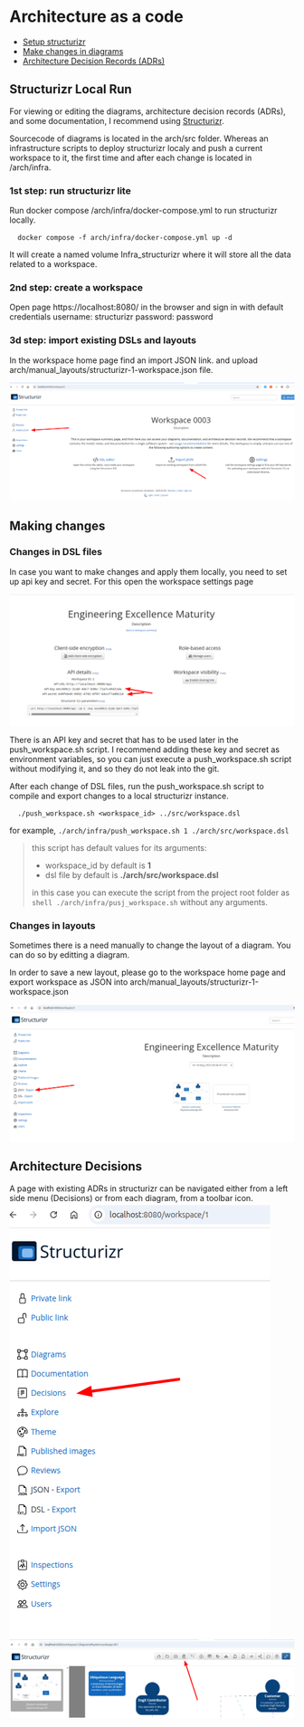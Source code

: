 # Architecture as a code

- [Setup structurizr](#structurizr-local-run)
- [Make changes in diagrams](#making-changes)
- [Architecture Decision Records (ADRs)](#architecture-decisions)

## Structurizr Local Run

For viewing or editing the diagrams, architecture decision records (ADRs), and some documentation, I recommend using [Structurizr](https://structurizr.com/).

Sourcecode of diagrams is located in the arch/src folder. Whereas an infrastructure scripts to deploy structurizr localy and push a current workspace to it, the first time and after each change is located in /arch/infra.

### 1st step: run structurizr lite

Run docker compose /arch/infra/docker-compose.yml to run structurizr locally.
```shell 
  docker compose -f arch/infra/docker-compose.yml up -d
```
It will create a named volume Infra_structurizr where it will store all the data related to a workspace.

### 2nd step: create a workspace

Open page https://localhost:8080/ in the browser and sign in with default credentials
username: structurizr 
password: password

### 3d step: import existing DSLs and layouts

In the workspace home page find an import JSON link. and upload arch/manual_layouts/structurizr-1-workspace.json file.

![import workspace](images/structurizr-import-workspace.png "Import Workspace")

## Making changes

### Changes in DSL files

In case you want to make changes and apply them locally, you need to set up api key and secret. For this open the workspace settings page

![workspace settings](images/structurizr-setup-3-api-keys.png "Workspace Settings")

There is an API key and secret that has to be used later in the push_workspace.sh script.
I recommend adding these key and secret as environment variables, so you can just execute a push_workspace.sh script without modifying it, and so they do not leak into the git.

After each change of DSL files, run the push_workspace.sh script to compile and export changes to a local structurizr instance. 

```shell 
  ./push_workspace.sh <workspace_id> ../src/workspace.dsl
```

for example, ```./arch/infra/push_workspace.sh 1 ./arch/src/workspace.dsl```

> this script has default values for its arguments:
> - workspace_id by default is **1**
> - dsl file by default is **./arch/src/workspace.dsl**
> 
> in this case you can execute the script from the project root folder as ```shell ./arch/infra/pusj_workspace.sh``` without any arguments.


### Changes in layouts

Sometimes there is a need manually to change the layout of a diagram. You can do so by editting a diagram. 

In order to save a new layout, please go to the workspace home page and export workspace as JSON into arch/manual_layouts/structurizr-1-workspace.json

![export workspace](images/structurizr-export-workspace.png "Export Workspace")

## Architecture Decisions

A page with existing ADRs in structurizr can be navigated either from a left side menu (Decisions) or from each diagram, from a toolbar icon.
![Left side menu](images/structurizr-adr-left-side-menu.png)
![Left side menu](images/structurizr-adr-diagram-toolbar.png)